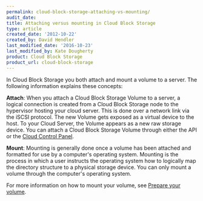 ```yaml
---
permalink: cloud-block-storage-attaching-vs-mounting/
audit_date:
title: Attaching versus mounting in Cloud Block Storage
type: article
created_date: '2012-10-22'
created_by: David Hendler
last_modified_date: '2016-10-23'
last_modified_by: Kate Dougherty
product: Cloud Block Storage
product_url: cloud-block-storage
---
```


In Cloud Block Storage you both attach and mount a volume to a server. The
following information explains these concepts:

**Attach**: When you attach a Cloud Block Storage Volume to a server, a
logical connection is created from a Cloud Block Storage node to the
hypervisor hosting your cloud server. This is done over a network link
via the iSCSI protocol. The new Volume gets exposed as a virtual device
to the host. To your Cloud Server, the Volume appears as a new raw
storage device. You can attach a Cloud Block Storage Volume through
either the API or the [Cloud Control Panel](http://login.rackspace.com/).

**Mount**: Mounting is generally done once a volume has been attached
and formatted for use by a computer's operating system. Mounting is the
process in which a user instructs the operating system how to logically
map the directory structure to a physical storage device. You can only
mount a volume through the computer's operating system.

For more information on how to mount your volume, see [Prepare your
volume](/how-to/prepare-your-cloud-block-storage-volume).
